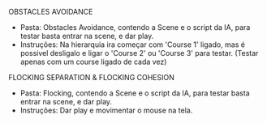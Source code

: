 OBSTACLES AVOIDANCE
- Pasta: Obstacles Avoidance, contendo a Scene e o script da IA, para testar basta entrar na scene, e dar play.
- Instruções: Na hierarquia ira começar com 'Course 1' ligado, mas é possivel desligalo e ligar o 'Course 2' ou 'Course 3' para testar. (Testar apenas com um course ligado de cada vez)

FLOCKING SEPARATION & FLOCKING COHESION
- Pasta: Flocking, contendo a Scene e o script da IA, para testar basta entrar na scene, e dar play.
- Instruções: Dar play e movimentar o mouse na tela. 

